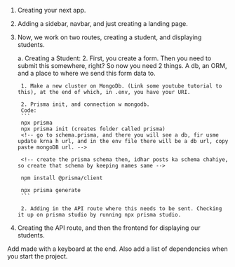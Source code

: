 1. Creating your next app. 
2. Adding a sidebar, navbar, and just creating a landing page. 
3. Now, we work on two routes, creating a student, and displaying students. 

    a. Creating a Student: 
        2. First, you create a form. Then you need to submit this somewhere, right? 
        So now you need 2 things. A db, an ORM, and a place to where we send this form data to. 

        1. Make a new cluster on MongoDb. (Link some youtube tutorial to this), at the end of which, in .env, you have your URI. 

        2. Prisma init, and connection w mongodb. 
        Code: 
        ```
        npx prisma 
        npx prisma init (creates folder called prisma)
        <!-- go to schema.prisma, and there you will see a db, fir usme update krna h url, and in the env file there will be a db url, copy paste mongoDB url. -->

        <!-- create the prisma schema then, idhar posts ka schema chahiye, so create that schema by keeping names same -->

        npm install @prisma/client

        npx prisma generate
        ```

        2. Adding in the API route where this needs to be sent. Checking it up on prisma studio by running npx prisma studio. 

3. Creating the API route, and then the frontend for displaying our students. 



Add made with a keyboard at the end. Also add a list of dependencies when you start the project. 